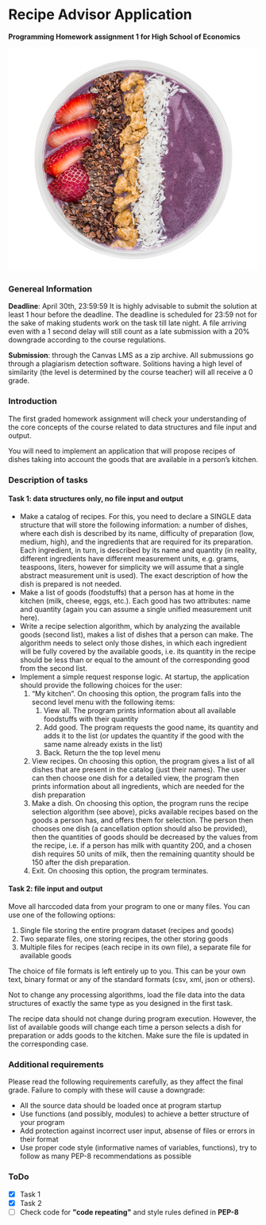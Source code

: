 # Recipe Advisor Application

<b>Programming Homework assignment 1 for High School of Economics</b>



<p align="center">
  <img src="assets/screenshot.png">
</p>



### Genereal Information

<b>Deadline</b>: April 30th, 23:59:59
It is highly advisable to submit the solution at least 1 hour before the deadline. The deadline is scheduled for 23:59 not for the sake of making students work on the task till late night. A file arriving even with a 1 second delay will still count as a late submission with a 20% downgrade according to the course regulations.

<b>Submission</b>: through the Canvas LMS as a zip archive.
All submussions go through a plagiarism detection software. Solitions having a high level of
similarity (the level is determined by the course teacher) will all receive a 0 grade.



### Introduction

The first graded homework assignment will check your understanding of the core concepts of the course related to data structures and file input and output.

You will need to implement an application that will propose recipes of dishes taking into account the goods that are available in a person’s kitchen.



### Description of tasks

#### Task 1: data structures only, no file input and output

* Make a catalog of recipes. For this, you need to declare a SINGLE data structure that will store the following information: a number of dishes, where each dish is described by its name, difficulty of preparation (low, medium, high), and the ingredients that are required for its preparation. Each ingredient, in turn, is described by its name and quantity (in reality, different ingredients have different measurement units, e.g. grams, teaspoons, liters, however for simplicity we will assume that a single abstract measurement unit is used). The exact description of how the dish is prepared is not needed.
* Make a list of goods (foodstuffs) that a person has at home in the kitchen (milk, cheese, eggs, etc.). Each good has two attributes: name and quantity (again you can assume a single unified measurement unit here).
* Write a recipe selection algorithm, which by analyzing the available goods (second list), makes a list of dishes that a person can make. The algorithm needs to select only those dishes, in which each ingredient will be fully covered by the available goods, i.e. its quantity in the recipe should be less than or equal to the amount of the corresponding good from the second list.
* Implement a simple request response logic. At startup, the application should provide the following choices for the user:
  1. “My kitchen”. On choosing this option, the program falls into the second level menu with the following items:
     1. View all. The program prints information about all available foodstuffs with their quantity
     2. Add good. The program requests the good name, its quantity and adds it to the list (or updates the quantity if the good with the same name already exists in the list)
     3. Back. Return the the top level menu
  2. View recipes. On choosing this option, the program gives a list of all dishes that are present in the catalog (just their names). The user can then choose one dish for a detailed view, the program then prints information about all ingredients, which are needed for the dish preparation
  3. Make a dish. On choosing this option, the program runs the recipe selection algorithm (see above), picks available recipes based on the goods a person has, and offers them for selection. The person then chooses one dish (a cancellation option should also be provided), then the quantities of goods should be decreased by the values from the recipe, i.e. if a person has milk with quantity 200, and a chosen dish requires 50 units of milk, then the remaining quantity should be 150 after the dish preparation.
  4. Exit. On choosing this option, the program terminates.



#### Task 2: file input and output

Move all harccoded data from your program to one or many files. You can use one of the following options:

1. Single file storing the entire program dataset (recipes and goods)
2. Two separate files, one storing recipes, the other storing goods
3. Multiple files for recipes (each recipe in its own file), a separate file for available goods

The choice of file formats is left entirely up to you. This can be your own text, binary format or any of the standard formats (csv, xml, json or others).

Not to change any processing algorithms, load the file data into the data structures of exactly the same type as you designed in the first task.

The recipe data should not change during program execution. However, the list of available goods will change each time a person selects a dish for preparation or adds goods to the kitchen. Make sure the file is updated in the corresponding case.



### Additional requirements

Please read the following requirements carefully, as they affect the final grade. Failure to comply with these will cause a downgrade:

* All the source data should be loaded once at program startup
* Use functions (and possibly, modules) to achieve a better structure of your program
* Add protection against incorrect user input, absense of files or errors in their format
* Use proper code style (informative names of variables, functions), try to follow as many PEP-8 recommendations as possible



### ToDo

- [x] Task 1
- [x] Task 2
- [ ] Check code for <b>"code repeating"</b> and style rules defined in <b>PEP-8</b>
